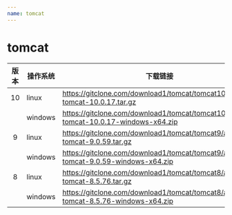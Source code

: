 ```yaml
---
name: tomcat
---
```


# tomcat

| 版本 | 操作系统 | 下载链接                                                     |
| :--: | -------- | ------------------------------------------------------------ |
|  10  | linux    | https://gitclone.com/download1/tomcat/tomcat10/apache-tomcat-10.0.17.tar.gz |
|      | windows  | https://gitclone.com/download1/tomcat/tomcat10/apache-tomcat-10.0.17-windows-x64.zip |
|  9   | linux    | https://gitclone.com/download1/tomcat/tomcat9/apache-tomcat-9.0.59.tar.gz |
|      | windows  | https://gitclone.com/download1/tomcat/tomcat9/apache-tomcat-9.0.59-windows-x64.zip |
|  8   | linux    | https://gitclone.com/download1/tomcat/tomcat8/apache-tomcat-8.5.76.tar.gz |
|      | windows  | https://gitclone.com/download1/tomcat/tomcat8/apache-tomcat-8.5.76-windows-x64.zip |



